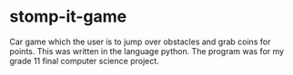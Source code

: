 # stomp-it-game
Car game which the user is to jump over obstacles and grab coins for points. This was written in the language python. The program was for my grade 11 final computer science project.
